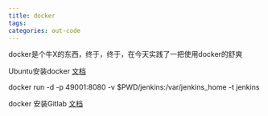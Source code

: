 ```yaml
---
title: docker
tags:
categories: out-code
---
```


docker是个牛X的东西，终于，终于，在今天实践了一把使用docker的舒爽

Ubuntu安装docker [文档](https://store.docker.com/editions/community/docker-ce-server-ubuntu)

docker run -d -p 49001:8080 -v $PWD/jenkins:/var/jenkins_home -t jenkins

docker 安装Gitlab [文档](https://docs.gitlab.com/omnibus/docker/)
